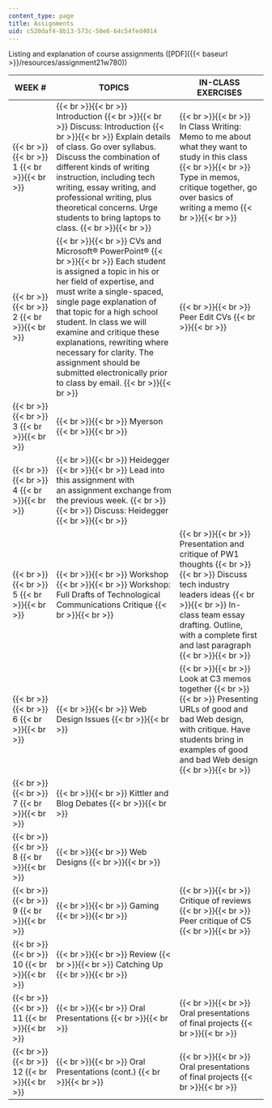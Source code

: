 ```yaml
---
content_type: page
title: Assignments
uid: c520daf4-8b13-573c-50e6-64c54fed4014
---
```


Listing and explanation of course assignments ([PDF]({{< baseurl >}}/resources/assignment21w780))

| WEEK # | TOPICS | IN-CLASS EXERCISES |
| --- | --- | --- |
|  {{< br >}}{{< br >}} 1 {{< br >}}{{< br >}}  |  {{< br >}}{{< br >}} Introduction {{< br >}}{{< br >}} Discuss: Introduction {{< br >}}{{< br >}} Explain details of class. Go over syllabus. Discuss the combination of different kinds of writing instruction, including tech writing, essay writing, and professional writing, plus theoretical concerns. Urge students to bring laptops to class. {{< br >}}{{< br >}}  |  {{< br >}}{{< br >}} In Class Writing: Memo to me about what they want to study in this class {{< br >}}{{< br >}} Type in memos, critique together, go over basics of writing a memo {{< br >}}{{< br >}}  |
|  {{< br >}}{{< br >}} 2 {{< br >}}{{< br >}}  |  {{< br >}}{{< br >}} CVs and Microsoft® PowerPoint® {{< br >}}{{< br >}} Each student is assigned a topic in his or her field of expertise, and must write a single-spaced, single page explanation of that topic for a high school student. In class we will examine and critique these explanations, rewriting where necessary for clarity. The assignment should be submitted electronically prior to class by email. {{< br >}}{{< br >}}  |  {{< br >}}{{< br >}} Peer Edit CVs {{< br >}}{{< br >}}  |
|  {{< br >}}{{< br >}} 3 {{< br >}}{{< br >}}  |  {{< br >}}{{< br >}} Myerson {{< br >}}{{< br >}}  | &nbsp; |
|  {{< br >}}{{< br >}} 4 {{< br >}}{{< br >}}  |  {{< br >}}{{< br >}} Heidegger {{< br >}}{{< br >}} Lead into this assignment with an assignment exchange from the previous week. {{< br >}}{{< br >}} Discuss: Heidegger {{< br >}}{{< br >}}  | &nbsp; |
|  {{< br >}}{{< br >}} 5 {{< br >}}{{< br >}}  |  {{< br >}}{{< br >}} Workshop {{< br >}}{{< br >}} Workshop: Full Drafts of Technological Communications Critique {{< br >}}{{< br >}}  |  {{< br >}}{{< br >}} Presentation and critique of PW1 thoughts {{< br >}}{{< br >}} Discuss tech industry leaders ideas {{< br >}}{{< br >}} In-class team essay drafting. Outline, with a complete first and last paragraph {{< br >}}{{< br >}}  |
|  {{< br >}}{{< br >}} 6 {{< br >}}{{< br >}}  |  {{< br >}}{{< br >}} Web Design Issues {{< br >}}{{< br >}}  |  {{< br >}}{{< br >}} Look at C3 memos together {{< br >}}{{< br >}} Presenting URLs of good and bad Web design, with critique. Have students bring in examples of good and bad Web design {{< br >}}{{< br >}}  |
|  {{< br >}}{{< br >}} 7 {{< br >}}{{< br >}}  |  {{< br >}}{{< br >}} Kittler and Blog Debates {{< br >}}{{< br >}}  | &nbsp; |
|  {{< br >}}{{< br >}} 8 {{< br >}}{{< br >}}  |  {{< br >}}{{< br >}} Web Designs {{< br >}}{{< br >}}  | &nbsp; |
|  {{< br >}}{{< br >}} 9 {{< br >}}{{< br >}}  |  {{< br >}}{{< br >}} Gaming {{< br >}}{{< br >}}  |  {{< br >}}{{< br >}} Critique of reviews {{< br >}}{{< br >}} Peer critique of C5 {{< br >}}{{< br >}}  |
|  {{< br >}}{{< br >}} 10 {{< br >}}{{< br >}}  |  {{< br >}}{{< br >}} Review {{< br >}}{{< br >}} Catching Up {{< br >}}{{< br >}}  | &nbsp; |
|  {{< br >}}{{< br >}} 11 {{< br >}}{{< br >}}  |  {{< br >}}{{< br >}} Oral Presentations {{< br >}}{{< br >}}  |  {{< br >}}{{< br >}} Oral presentations of final projects {{< br >}}{{< br >}}  |
|  {{< br >}}{{< br >}} 12 {{< br >}}{{< br >}}  |  {{< br >}}{{< br >}} Oral Presentations (cont.) {{< br >}}{{< br >}}  |  {{< br >}}{{< br >}} Oral presentations of final projects {{< br >}}{{< br >}}